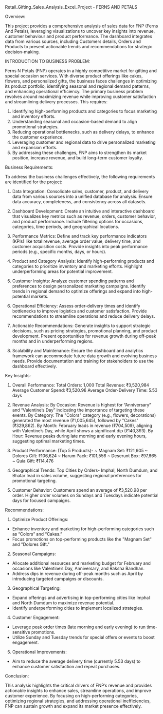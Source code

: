 Retail_Gifting_Sales_Analysis_Excel_Project -   FERNS AND PETALS

Overview:

This project provides a comprehensive analysis of sales data for FNP (Ferns And Petals), leveraging visualizations to uncover key insights into revenue, customer behaviour and product performance. The dashboard integrates data from various sources, including Customers details, Orders and Products to present actionable trends and recommendations for strategic decision-making.

INTRODUCTION TO BUSINESS PROBLEM:

Ferns N Petals (FNP) operates in a highly competitive market for gifting and special occasion services. With diverse product offerings like cakes, flowers, and personalized gifts, the business faces challenges in optimizing its product portfolio, identifying seasonal and regional demand patterns, and enhancing operational efficiency. The primary business problem revolves around maximizing revenue while improving customer satisfaction and streamlining delivery processes. This requires:

1) Identifying high-performing products and categories to focus marketing and inventory efforts.
2) Understanding seasonal and occasion-based demand to align promotional strategies.
3) Reducing operational bottlenecks, such as delivery delays, to enhance the customer experience.
4) Leveraging customer and regional data to drive personalized marketing and expansion efforts.
5) By addressing these challenges, FNP aims to strengthen its market position, increase revenue, and build long-term customer loyalty.

Business Requirements:

To address the business challenges effectively, the following requirements are identified for the project:
1) Data Integration:
Consolidate sales, customer, product, and delivery data from various sources into a unified database for analysis.
Ensure data accuracy, completeness, and consistency across all datasets.

2) Dashboard Development:
Create an intuitive and interactive dashboard that visualizes key metrics such as revenue, orders, customer behavior, and product performance.
Include filtering options for occasions, categories, time periods, and geographical locations.

3) Performance Metrics:
Define and track key performance indicators (KPIs) like total revenue, average order value, delivery time, and customer acquisition costs.
Provide insights into peak performance periods (e.g., specific months, days, or hours).

4) Product and Category Analysis:
Identify high-performing products and categories to prioritize inventory and marketing efforts.
Highlight underperforming areas for potential improvement.

5) Customer Insights:
Analyze customer spending patterns and preferences to design personalized marketing campaigns.
Identify trends in regional demand to optimize offerings and expand into high-potential markets.

6) Operational Efficiency:
Assess order-delivery times and identify bottlenecks to improve logistics and customer satisfaction.
Provide recommendations to streamline operations and reduce delivery delays.

7) Actionable Recommendations:
Generate insights to support strategic decisions, such as pricing strategies, promotional planning, and product development.
Present opportunities for revenue growth during off-peak months and in underperforming regions.

8) Scalability and Maintenance:
Ensure the dashboard and analytics framework can accommodate future data growth and evolving business needs.
Provide documentation and training for stakeholders to use the dashboard effectively.

Key Insights:

1) Overall Performance:
Total Orders: 1,000
Total Revenue: ₹3,520,984
Average Customer Spend: ₹3,520.98
Average Order-Delivery Time: 5.53 days

2) Revenue Analysis:
By Occasion: Revenue is highest for “Anniversary” and “Valentine’s Day” indicating the importance of targeting these events.
By Category: The "Colors" category (e.g., flowers, decorations) generated the most revenue (₹1,005,645), followed by "Cakes" (₹329,862).
By Month: February leads in revenue (₹704,509), aligning with Valentine’s Day, while April shows a significant dip (₹140,393).
By Hour: Revenue peaks during late morning and early evening hours, suggesting optimal marketing times.

3) Product Performance:
   (Top 5 Products)-
   ~ Magnam Set: ₹121,905
   ~ Dolores Gift: ₹106,624
   ~ Harum Pack: ₹101,556
   ~ Deserunt Box: ₹97,665
   ~ Quia Gift: ₹114,476

4) Geographical Trends:
Top Cities by Orders- Imphal, North Dumdum, and Bhatar lead in sales volume, suggesting regional preferences for promotional targeting.

5) Customer Behavior:
  Customers spend an average of ₹3,520.98 per order.
  Higher order volumes on Sundays and Tuesdays indicate potential days for focused campaigns.

 Recommendations: 
 
 1) Optimize Product Offerings:
  - Enhance inventory and marketing for high-performing categories such as “Colors” and “Cakes.”
  - Focus promotions on top-performing products like the "Magnam Set" and "Dolores Gift."

2) Seasonal Campaigns:
 - Allocate additional resources and marketing budget for February and occasions like Valentine’s Day, Anniversary, and Raksha Bandhan.
 - Address dips in revenue during off-peak months such as April by introducing targeted campaigns or discounts.

3) Geographical Targeting:
- Expand offerings and advertising in top-performing cities like Imphal and North Dumdum to maximize revenue potential.
- Identify underperforming cities to implement localized strategies.

4) Customer Engagement:
- Leverage peak order times (late morning and early evening) to run time-sensitive promotions.
- Utilize Sunday and Tuesday trends for special offers or events to boost engagement.

5) Operational Improvements:
- Aim to reduce the average delivery time (currently 5.53 days) to enhance customer satisfaction and repeat purchases.

Conclusion:

This analysis highlights the critical drivers of FNP’s revenue and provides actionable insights to enhance sales, streamline operations, and improve customer experience. By focusing on high-performing categories, optimizing regional strategies, and addressing operational inefficiencies, FNP can sustain growth and expand its market presence effectively.




